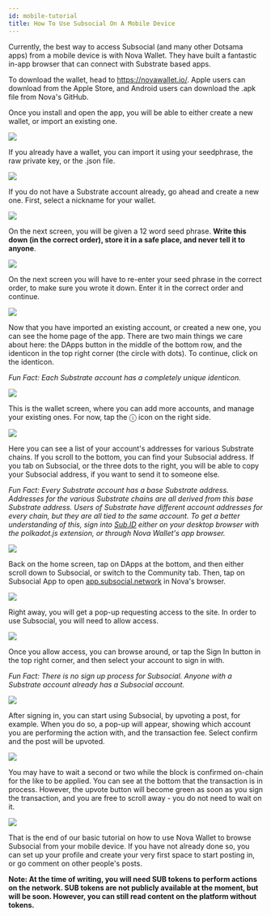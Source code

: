 ```yaml
---
id: mobile-tutorial
title: How To Use Subsocial On A Mobile Device
---
```

Currently, the best way to access Subsocial (and many other Dotsama apps) from a mobile device is with Nova Wallet. 
They have built a fantastic in-app browser that can connect with Substrate based apps.

To download the wallet, head to https://novawallet.io/. 
Apple users can download from the Apple Store, and Android users can download the .apk file from Nova's GitHub.

Once you install and open the app, you will be able to either create a new wallet, or import an existing one.

![](https://cdn.discordapp.com/attachments/893485384154095640/936332002733473812/1.png)

If you already have a wallet, you can import it using your seedphrase, the raw private key, or the .json file.

![](https://cdn.discordapp.com/attachments/893485384154095640/936332003060637766/2.png)

If you do not have a Substrate account already, go ahead and create a new one. First, select a nickname for your wallet.

![](https://cdn.discordapp.com/attachments/893485384154095640/936332003354247269/3.png)

On the next screen, you will be given a 12 word seed phrase. **Write this down (in the correct order), store it in a safe place, and never tell it to anyone**.

![](https://cdn.discordapp.com/attachments/893485384154095640/936332003576516608/4.png)

On the next screen you will have to re-enter your seed phrase in the correct order, to make sure you wrote it down. Enter it in the correct order and continue.

![](https://cdn.discordapp.com/attachments/893485384154095640/936332037718163486/5.png)

Now that you have imported an existing account, or created a new one, you can see the home page of the app. 
There are two main things we care about here: the DApps button in the middle of the bottom row, 
and the identicon in the top right corner (the circle with dots). To continue, click on the identicon.

*Fun Fact: Each Substrate account has a completely unique identicon.*

![](https://cdn.discordapp.com/attachments/893485384154095640/936332037994975242/6.png)

This is the wallet screen, where you can add more accounts, and manage your existing ones. For now, tap the ⓘ icon on the right side.

![](https://cdn.discordapp.com/attachments/893485384154095640/936332038255050792/7.png)

Here you can see a list of your account's addresses for various Substrate chains. If you scroll to the bottom, you can find your Subsocial address. 
If you tab on Subsocial, or the three dots to the right, you will be able to copy your Subsocial address, if you want to send it to someone else.

*Fun Fact: Every Substrate account has a base Substrate address. Addresses for the various Substrate chains are all derived from this base Substrate address. 
Users of Substrate have different account addresses for every chain, but they are all tied to the same account. 
To get a better understanding of this, sign into [Sub.ID](https://sub.id/#/) either on your desktop browser with the polkadot.js extension,
or through Nova Wallet's app browser.*

![](https://cdn.discordapp.com/attachments/893485384154095640/936332038435393557/8.png)

Back on the home screen, tap on DApps at the bottom, and then either scroll down to Subsocial, 
or switch to the Community tab. Then, tap on Subsocial App to open [app.subsocial.network](https://app.subsocial.network/) in Nova's browser.

![](https://cdn.discordapp.com/attachments/893485384154095640/936332079216599050/9.png)

Right away, you will get a pop-up requesting access to the site. In order to use Subsocial, you will need to allow access.

![](https://cdn.discordapp.com/attachments/893485384154095640/936332079464079360/10.png)

Once you allow access, you can browse around, or tap the Sign In button in the top right corner, and then select your account to sign in with.

*Fun Fact: There is no sign up process for Subsocial. Anyone with a Substrate account already has a Subsocial account.*

![](https://cdn.discordapp.com/attachments/893485384154095640/936332079711551588/11.png)

After signing in, you can start using Subsocial, by upvoting a post, for example. When you do so, a pop-up will appear, 
showing which account you are performing the action with, and the transaction fee. Select confirm and the post will be upvoted.

![](https://cdn.discordapp.com/attachments/893485384154095640/936332080009326672/12.png)

You may have to wait a second or two while the block is confirmed on-chain for the like to be applied. 
You can see at the bottom that the transaction is in process. 
However, the upvote button will become green as soon as you sign the transaction, and you are free to scroll away - you do not need to wait on it.

![](https://cdn.discordapp.com/attachments/893485384154095640/936332094605520896/13.png)

That is the end of our basic tutorial on how to use Nova Wallet to browse Subsocial from your mobile device. 
If you have not already done so, you can set up your profile and create your very first space to start posting in, or go comment on other people's posts.

**Note: At the time of writing, you will need SUB tokens to perform actions on the network. 
SUB tokens are not publicly available at the moment, but will be soon. However, you can still read content on the platform without tokens.**
